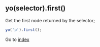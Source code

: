 ## yo(selector).first() 

Get the first node returned by the selector;

```javascript
yo('p').first();
```

Go to [index](toc.md)